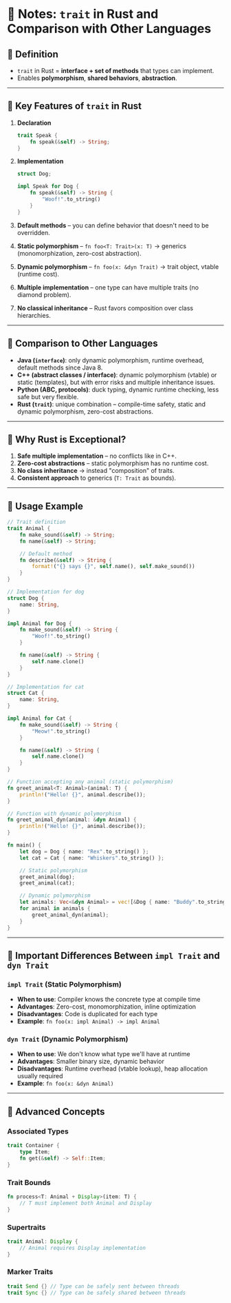 # 📓 Notes: `trait` in Rust and Comparison with Other Languages

## 🔹 Definition

* `trait` in Rust = **interface + set of methods** that types can implement.
* Enables **polymorphism**, **shared behaviors**, **abstraction**.

---

## 🔹 Key Features of `trait` in Rust

1. **Declaration**

   ```rust
   trait Speak {
       fn speak(&self) -> String;
   }
   ```

2. **Implementation**

   ```rust
   struct Dog;

   impl Speak for Dog {
       fn speak(&self) -> String {
           "Woof!".to_string()
       }
   }
   ```

3. **Default methods** – you can define behavior that doesn't need to be overridden.

4. **Static polymorphism** – `fn foo<T: Trait>(x: T)` → generics (monomorphization, zero-cost abstraction).

5. **Dynamic polymorphism** – `fn foo(x: &dyn Trait)` → trait object, vtable (runtime cost).

6. **Multiple implementation** – one type can have multiple traits (no diamond problem).

7. **No classical inheritance** – Rust favors composition over class hierarchies.

---

## 🔹 Comparison to Other Languages

* **Java (`interface`)**: only dynamic polymorphism, runtime overhead, default methods since Java 8.
* **C++ (abstract classes / interface)**: dynamic polymorphism (vtable) or static (templates), but with error risks and multiple inheritance issues.
* **Python (ABC, protocols)**: duck typing, dynamic runtime checking, less safe but very flexible.
* **Rust (`trait`)**: unique combination – compile-time safety, static and dynamic polymorphism, zero-cost abstractions.

---

## 🔹 Why Rust is Exceptional?

1. **Safe multiple implementation** – no conflicts like in C++.
2. **Zero-cost abstractions** – static polymorphism has no runtime cost.
3. **No class inheritance** → instead "composition" of traits.
4. **Consistent approach** to generics (`T: Trait` as bounds).

---

## 🔹 Usage Example

```rust
// Trait definition
trait Animal {
    fn make_sound(&self) -> String;
    fn name(&self) -> String;

    // Default method
    fn describe(&self) -> String {
        format!("{} says {}", self.name(), self.make_sound())
    }
}

// Implementation for dog
struct Dog {
    name: String,
}

impl Animal for Dog {
    fn make_sound(&self) -> String {
        "Woof!".to_string()
    }

    fn name(&self) -> String {
        self.name.clone()
    }
}

// Implementation for cat
struct Cat {
    name: String,
}

impl Animal for Cat {
    fn make_sound(&self) -> String {
        "Meow!".to_string()
    }

    fn name(&self) -> String {
        self.name.clone()
    }
}

// Function accepting any animal (static polymorphism)
fn greet_animal<T: Animal>(animal: T) {
    println!("Hello! {}", animal.describe());
}

// Function with dynamic polymorphism
fn greet_animal_dyn(animal: &dyn Animal) {
    println!("Hello! {}", animal.describe());
}

fn main() {
    let dog = Dog { name: "Rex".to_string() };
    let cat = Cat { name: "Whiskers".to_string() };

    // Static polymorphism
    greet_animal(dog);
    greet_animal(cat);

    // Dynamic polymorphism
    let animals: Vec<&dyn Animal> = vec![&Dog { name: "Buddy".to_string() }, &Cat { name: "Mittens".to_string() }];
    for animal in animals {
        greet_animal_dyn(animal);
    }
}
```

---

## 🔹 Important Differences Between `impl Trait` and `dyn Trait`

### `impl Trait` (Static Polymorphism)
- **When to use**: Compiler knows the concrete type at compile time
- **Advantages**: Zero-cost, monomorphization, inline optimization
- **Disadvantages**: Code is duplicated for each type
- **Example**: `fn foo(x: impl Animal) -> impl Animal`

### `dyn Trait` (Dynamic Polymorphism)
- **When to use**: We don't know what type we'll have at runtime
- **Advantages**: Smaller binary size, dynamic behavior
- **Disadvantages**: Runtime overhead (vtable lookup), heap allocation usually required
- **Example**: `fn foo(x: &dyn Animal)`

---

## 🔹 Advanced Concepts

### Associated Types
```rust
trait Container {
    type Item;
    fn get(&self) -> Self::Item;
}
```

### Trait Bounds
```rust
fn process<T: Animal + Display>(item: T) {
    // T must implement both Animal and Display
}
```

### Supertraits
```rust
trait Animal: Display {
    // Animal requires Display implementation
}
```

### Marker Traits
```rust
trait Send {} // Type can be safely sent between threads
trait Sync {} // Type can be safely shared between threads
```
